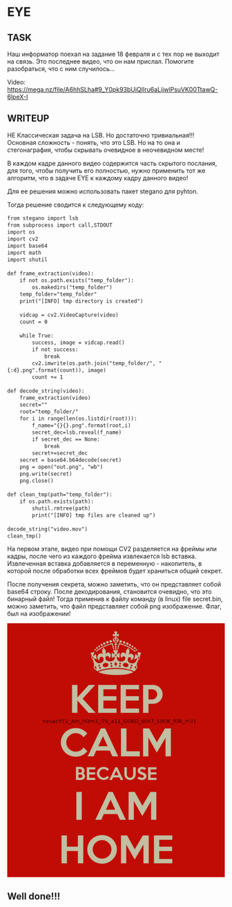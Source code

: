 # EYE

## TASK

Наш информатор поехал на задание 18 февраля и с тех пор не выходит на связь. Это последнее видео, что он нам прислал. Помогите разобраться, что с ним случилось...

Video: https://mega.nz/file/A6hhSLha#9_Y0pk93bUiQIIru6aLijwlPsuVK00TtawQ-6lpeX-I

## WRITEUP

НЕ Классическая задача на LSB. Но достаточно тривиальная!!! Основная сложность - понять, что это LSB. Но на то она и стегонаграфия, чтобы скрывать очевидное в неочевидном месте!

В каждом кадре данного видео содержится часть скрытого послания, для того, чтобы получить его полностью, нужно применить тот же алгоритм, что в задаче EYE к каждому кадру данного видео! 
 
Для ее решения можно использовать пакет stegano для pyhton.

Тогда решение сводится к следующему коду:

```
from stegano import lsb
from subprocess import call,STDOUT
import os
import cv2
import base64
import math
import shutil

def frame_extraction(video):
    if not os.path.exists("temp_folder"):
        os.makedirs("temp_folder")
    temp_folder="temp_folder"
    print("[INFO] tmp directory is created")

    vidcap = cv2.VideoCapture(video)
    count = 0

    while True:
        success, image = vidcap.read()
        if not success:
            break
        cv2.imwrite(os.path.join("temp_folder/", "{:d}.png".format(count)), image)
        count += 1

def decode_string(video):
    frame_extraction(video)
    secret=""
    root="temp_folder/"
    for i in range(len(os.listdir(root))):
        f_name="{}{}.png".format(root,i)
        secret_dec=lsb.reveal(f_name)
        if secret_dec == None:
            break
        secret+=secret_dec
    secret = base64.b64decode(secret)
    png = open("out.png", "wb")
    png.write(secret)
    png.close()

def clean_tmp(path="temp_folder"):
    if os.path.exists(path):
        shutil.rmtree(path)
        print("[INFO] tmp files are cleaned up")

decode_string("video.mov")
clean_tmp()

```

На первом этапе, видео при помощи CV2 разделяется на фреймы или кадры, после чего из каждого фрейма извлекается lsb вставка. Извлеченная вставка добавляется в переменную - накопитель, в которой после обработки всех фреймов будет храниться общий секрет.

После получения секрета, можно заметить, что он представляет собой base64 строку. После декодирования, становится очевидно, что это бинарный файл! Тогда применив к файлу команду (в linux) file secret.bin, можно заметить, что файл представляет собой png изображение. Флаг, был на изображении!

![PMount](/NevaCTF-2022/HARD_WORK/img/secret.png)


## Well done!!!
